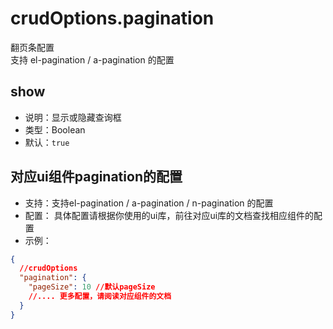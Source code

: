 # crudOptions.pagination
翻页条配置     
支持 el-pagination / a-pagination 的配置

## show
* 说明：显示或隐藏查询框
* 类型：Boolean
* 默认：`true`

## 对应ui组件pagination的配置
* 支持：支持el-pagination / a-pagination / n-pagination 的配置
* 配置： 具体配置请根据你使用的ui库，前往对应ui库的文档查找相应组件的配置
* 示例：

```json
{
  //crudOptions
  "pagination": {
    "pageSize": 10 //默认pageSize
    //.... 更多配置，请阅读对应组件的文档
  }
}
```
